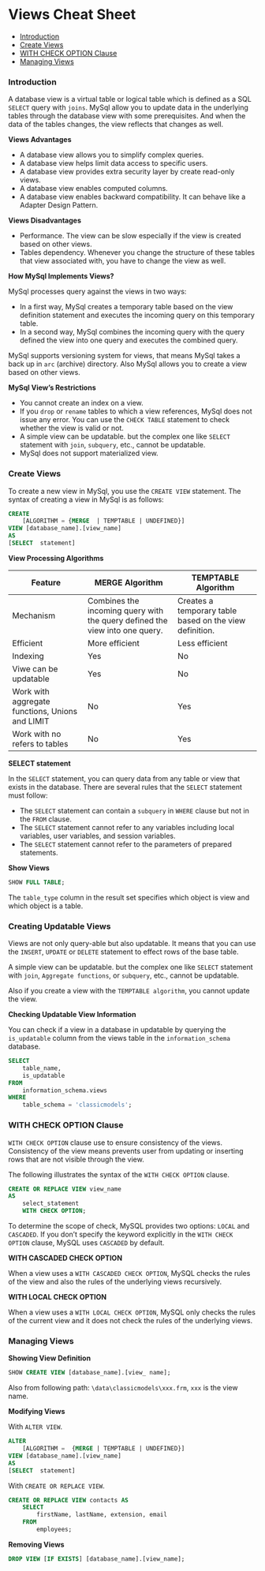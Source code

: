 # Views Cheat Sheet

* [Introduction](#introduction)
* [Create Views](#create-views)
* [WITH CHECK OPTION Clause](#with-check-option-clause)
* [Managing Views](#managing-views)

### Introduction
A database view is a virtual table or logical table which is defined as a SQL `SELECT` query with `joins`. MySql allow you to update data in the underlying tables through the database view with some prerequisites. And when the data of the tables changes, the view reflects that changes as well.

**Views Advantages**
* A database view allows you to simplify complex queries.
* A database view helps limit data access to specific users.
* A database view provides extra security layer by create read-only views.
* A database view enables computed columns.
* A database view enables backward compatibility. It can behave like a Adapter Design Pattern.

**Views Disadvantages**
* Performance. The view can be slow especially if the view is created based on other views.
* Tables dependency. Whenever you change the structure of these tables that view associated with, you have to change the view as well.

**How MySql Implements Views?**

MySql processes query against the views in two ways:
* In a first way, MySql creates a temporary table based on the view definition statement and executes the incoming query on this temporary table.
* In a second way, MySql combines the incoming query with the query defined the view into one query and executes the combined query.

MySql supports versioning system for views, that means MySql takes a back up in `arc` (archive) directory. Also MySql allows you to create a view based on other views.

**MySql View’s Restrictions**
* You cannot create an index on a view.
* If you `drop` or `rename` tables to which a view references, MySql does not issue any error. You can use the `CHECK TABLE` statement to check whether the view is valid or not.
* A simple view can be updatable. but the complex one like `SELECT` statement with `join`, `subquery`, etc., cannot be updatable.
* MySql does not support materialized view.

### Create Views
To create a new view in MySql, you use the `CREATE VIEW` statement. The syntax of creating a view in MySql is as follows:
```sql
CREATE
    [ALGORITHM = {MERGE  | TEMPTABLE | UNDEFINED}]
VIEW [database_name].[view_name]
AS
[SELECT  statement]
```

**View Processing Algorithms**

Feature | MERGE Algorithm | TEMPTABLE Algorithm
---|---|---|
Mechanism | Combines the incoming query with the query defined the view into one query. | Creates a temporary table based on the view definition.
Efficient | More efficient | Less efficient
Indexing | Yes | No
Viwe can be updatable | Yes | No
Work with aggregate functions, Unions and LIMIT | No | Yes
Work with no refers to tables | No | Yes

**SELECT statement**

In the `SELECT` statement, you can query data from any table or view that exists in the database. There are several rules that the `SELECT` statement must follow:
* The `SELECT` statement can contain a `subquery` in `WHERE` clause but not in the `FROM` clause.
* The `SELECT` statement cannot refer to any variables including local variables, user variables, and session variables.
* The `SELECT` statement cannot refer to the parameters of prepared statements.

**Show Views**
```sql
SHOW FULL TABLE;
```
The `table_type` column in the result set specifies which object is view and which object is a table.

### Creating Updatable Views
Views are not only query-able but also updatable. It means that you can use the `INSERT`, `UPDATE` or `DELETE` statement to effect rows of the base table.

A simple view can be updatable. but the complex one like `SELECT` statement with `join`, `Aggregate functions`, or `subquery`, etc., cannot be updatable.

Also if you create a view with the `TEMPTABLE algorithm`, you cannot update the view.

**Checking Updatable View Information**

You can check if a view in a database in updatable by querying the `is_updatable` column from the views table in the `information_schema` database.
```sql
SELECT
    table_name,
    is_updatable
FROM
    information_schema.views
WHERE
    table_schema = 'classicmodels';
```

### WITH CHECK OPTION Clause
`WITH CHECK OPTION` clause use to ensure consistency of the views. Consistency of the view means prevents user from updating or inserting rows that are not visible through the view.

The following illustrates the syntax of the `WITH CHECK OPTION` clause.
```sql
CREATE OR REPLACE VIEW view_name
AS
    select_statement
    WITH CHECK OPTION;
```

To determine the scope of check, MySQL provides two options: `LOCAL` and `CASCADED`. If you don’t specify the keyword explicitly in the `WITH CHECK OPTION` clause, MySQL uses `CASCADED` by default.

**WITH CASCADED CHECK OPTION**

When a view uses a `WITH CASCADED CHECK OPTION`, MySQL checks the rules of the view and also the rules of the underlying views recursively.

**WITH LOCAL CHECK OPTION**

When a view uses a `WITH LOCAL CHECK OPTION`, MySQL only checks the rules of the current view and it does not check the rules of the underlying views.

### Managing Views

**Showing View Definition**
```sql
SHOW CREATE VIEW [database_name].[view_ name];
```
Also from following path: `\data\classicmodels\xxx.frm`, `xxx` is the view name.

**Modifying Views**

With `ALTER VIEW`.
```sql
ALTER
    [ALGORITHM =  {MERGE | TEMPTABLE | UNDEFINED}]
VIEW [database_name].[view_name]
AS
[SELECT  statement]
```
With `CREATE OR REPLACE VIEW`.
```sql
CREATE OR REPLACE VIEW contacts AS
    SELECT
        firstName, lastName, extension, email
    FROM
        employees;
```

**Removing Views**
```sql
DROP VIEW [IF EXISTS] [database_name].[view_name];
```
